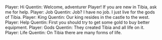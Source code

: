Player: Hi
Quentin: Welcome, adventurer Player! If you are new in Tibia, ask me for help.
Player: Job
Quentin: Job? I have no job. I just live for the gods of Tibia.
Player: King
Quentin: Our king resides in the castle to the west.
Player: Help
Quentin: First you should try to get some gold to buy better equipment.
Player: Gods
Quentin: They created Tibia and all life on it.
Player: Life
Quentin: On Tibia there are many forms of life.